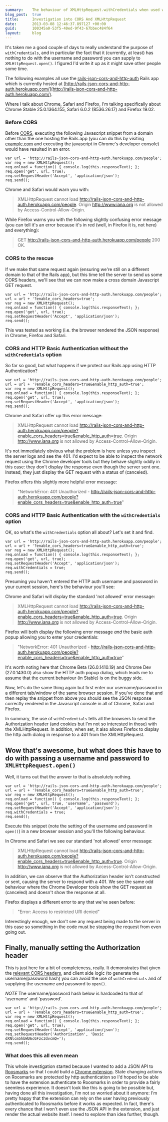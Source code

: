 ```yaml
---
summary:    The behaviour of XMLHttpRequest.withCredentials when used with CORS
blog_post:  true
title:      Investigation into CORS And XMLHttpRequest
date:       2013-03-08 12:46:37.897127 +00:00
guid:       100345a0-53f5-40ed-9f43-67bbec484f64
layout:     blog
---
```


It's taken me a good couple of days to really understand the purpose of `withCredentials`, and in particular the fact that it (currently, at least) has nothing to do with the username and password you can supply to `XMLHttpRequest.open()`. I figured I'd write it up as it might save other people some time.

The following examples all use the [rails-json-cors-and-http-auth](https://github.com/chrisroos/rails-json-cors-and-http-auth) Rails app which is currently hosted at [http://rails-json-cors-and-http-auth.herokuapp.com/](http://rails-json-cors-and-http-auth.herokuapp.com/).

Where I talk about Chrome, Safari and Firefox, I'm talking specifically about Chrome Stable 25.0.1364.155, Safari 6.0.2 (8536.26.17) and Firefox 19.02.

### Before CORS

Before [CORS][], executing the following Javascript snippet from a domain other than the one hosting the Rails app (you can do this by visiting [example.com](http://example.com) and executing the javascript in Chrome's developer console) would have resulted in an error.

    var url = 'http://rails-json-cors-and-http-auth.herokuapp.com/people';
    var req = new XMLHttpRequest();
    req.onload = function() { console.log(this.responseText); };
    req.open('get', url, true);
    req.setRequestHeader('Accept', 'application/json');
    req.send();

Chrome and Safari would warn you with:

> XMLHttpRequest cannot load http://rails-json-cors-and-http-auth.herokuapp.com/people. Origin http://www.iana.org is not allowed by Access-Control-Allow-Origin.

While Firefox warns you with the following slightly confusing error message (you can tell it's an error because it's in red (well, in Firefox it is, not here) and everything):

> GET http://rails-json-cors-and-http-auth.herokuapp.com/people 200 OK.

### CORS to the rescue

If we make that same request again (ensuring we're still on a different domain to that of the Rails app), but this time tell the server to send us some CORS headers, we'll see that we can now make a cross domain Javascript GET request.

    var url = 'http://rails-json-cors-and-http-auth.herokuapp.com/people';
    url = url + '?enable_cors_headers=true';
    var req = new XMLHttpRequest();
    req.onload = function() { console.log(this.responseText); };
    req.open('get', url, true);
    req.setRequestHeader('Accept', 'application/json');
    req.send();

This was tested as working (i.e. the browser rendered the JSON response) in Chrome, Firefox and Safari.

### CORS and HTTP Basic Authentication without the `withCredentials` option

So far so good, but what happens if we protect our Rails app using HTTP Authentication?

    var url = 'http://rails-json-cors-and-http-auth.herokuapp.com/people';
    url = url + '?enable_cors_headers=true&enable_http_auth=true';
    var req = new XMLHttpRequest();
    req.onload = function() { console.log(this.responseText); };
    req.open('get', url, true);
    req.setRequestHeader('Accept', 'application/json');
    req.send();

Chrome and Safari offer up this error message:

> XMLHttpRequest cannot load http://rails-json-cors-and-http-auth.herokuapp.com/people?enable_cors_headers=true&enable_http_auth=true. Origin http://www.iana.org is not allowed by Access-Control-Allow-Origin.

It's not immediately obvious what the problem is here unless you inspect the server logs and see the 401. I'd expect to be able to inspect the network request using the Chrome developer tools but they behave slightly oddly in this case: they don't display the response even though the server sent one. Instead, they just display the GET request with a status of (canceled).

Firefox offers this slightly more helpful error message:

> "NetworkError: 401 Unauthorized  - http://rails-json-cors-and-http-auth.herokuapp.com/people?enable_cors_headers=true&enable_http_auth=true"

### CORS and HTTP Basic Authentication with the `withCredentials` option

OK, so what's the `withCredentials` option all about? Let's set it and find.

    var url = 'http://rails-json-cors-and-http-auth.herokuapp.com/people';
    url = url + '?enable_cors_headers=true&enable_http_auth=true';
    var req = new XMLHttpRequest();
    req.onload = function() { console.log(this.responseText); };
    req.open('get', url, true);
    req.setRequestHeader('Accept', 'application/json');
    req.withCredentials = true;
    req.send();

Presuming you haven't entered the HTTP auth username and password in your current session, here's the behaviour you'll see:

Chrome and Safari will display the standard 'not allowed' error message:

> XMLHttpRequest cannot load http://rails-json-cors-and-http-auth.herokuapp.com/people?enable_cors_headers=true&enable_http_auth=true. Origin http://www.iana.org is not allowed by Access-Control-Allow-Origin.

Firefox will both display the following error message *and* the basic auth popup allowing you to enter your credentials:

> "NetworkError: 401 Unauthorized  - http://rails-json-cors-and-http-auth.herokuapp.com/people?enable_cors_headers=true&enable_http_auth=true"

It's worth noting here that Chrome Beta (26.0.1410.19) and Chrome Dev (27.0.1430.0) also show the HTTP auth popup dialog, which leads me to assume that the current behaviour (in Stable) is on the buggy side.

Now, let's do the same thing again but first enter our username/password in a different tab/window of the same browser session. If you've done that and then replay the snippet from above you should see the JSON response correctly rendered in the Javascript console in all of Chrome, Safari and Firefox.

In summary, the use of `withCredentials` tells all the browsers to send the Authorization header (and cookies but I'm not so interested in those) with the XMLHttpRequest. In addition, when set, it also allows Firefox to display the http auth dialog in response to a 401 from the XMLHttpRequest.

## Wow that's awesome, but what does this have to do with passing a username and password to `XMLHttpRequest.open()`

Well, it turns out that the answer to that is absolutely nothing.

    var url = 'http://rails-json-cors-and-http-auth.herokuapp.com/people';
    url = url + '?enable_cors_headers=true&enable_http_auth=true';
    var req = new XMLHttpRequest();
    req.onload = function() { console.log(this.responseText); };
    req.open('get', url, true, 'username', 'password');
    req.setRequestHeader('Accept', 'application/json');
    req.withCredentials = true;
    req.send();

Execute this snippet (note the setting of the username and password in `open()`) in a new browser session and you'll the following behaviour.

In Chrome and Safari we see our standard 'not allowed' error message:

> XMLHttpRequest cannot load http://rails-json-cors-and-http-auth.herokuapp.com/people?enable_cors_headers=true&enable_http_auth=true. Origin http://www.iana.org is not allowed by Access-Control-Allow-Origin.

In addition, we can observe that the Authorization header isn't constructed or sent, causing the server to respond with a 401. We see the same odd behaviour where the Chrome Developer tools show the GET request as (canceled) and doesn't show the response at all.

Firefox displays a different error to any that we've seen before:

> "Error: Access to restricted URI denied"

Interestingly enough, we don't see any request being made to the server in this case so something in the code must be stopping the request from even going out.

## Finally, manually setting the Authorization header

This is just here for a bit of completeness, really. It demonstrates that given the [relevant CORS headers][1], and client side logic (to generate the username/password hash) you can avoid the use of `withCredentials` and of supplying the username and password to `open()`.

*NOTE* The username/password hash below is hardcoded to that of 'username' and 'password'.

    var url = 'http://rails-json-cors-and-http-auth.herokuapp.com/people';
    url = url + '?enable_cors_headers=true&enable_http_auth=true';
    var req = new XMLHttpRequest();
    req.onload = function() { console.log(this.responseText); };
    req.open('get', url, true);
    req.setRequestHeader('Accept', 'application/json');
    req.setRequestHeader('Authorization', 'Basic dXNlcm5hbWU6cGFzc3dvcmQ=');
    req.send();

### What does this all even mean

This whole investigation started because I wanted to add a JSON API to [Roosmarks][] so that I could build a [Chrome extension](https://github.com/chrisroos/roosmarks-chrome-extension). State changing actions on Roosmarks are protected by http authentication so I'd hoped to be able to have the extension authenticate to Roosmarks in order to provide a fairly seemless experience. It doesn't look like this is going to be possible but, having done all this investigation, I'm not so worried about it anymore: I'm pretty happy that the extension can rely on the user having previously authenticated to Roosmarks before it works as expected. In fact, there's every chance that I won't even use the JSON API in the extension, and just render the actual website itself. I need to explore than idea further, though.

[CORS]: http://www.w3.org/TR/cors/
[1]: https://github.com/chrisroos/rails-json-cors-and-http-auth/commit/800ad64186f3d8814d8dcde0005225ce43af5172
[Roosmarks]: https://github.com/chrisroos/roosmarks
